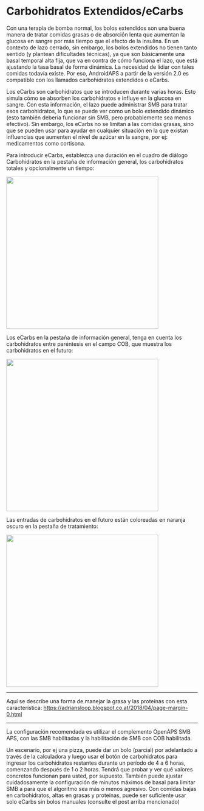 # Carbohidratos Extendidos/eCarbs

Con una terapia de bomba normal, los bolos extendidos son una buena manera de tratar comidas grasas o de absorción lenta que aumentan la glucosa en sangre por más tiempo que el efecto de la insulina. En un contexto de lazo cerrado, sin embargo, los bolos extendidos no tienen tanto sentido (y plantean dificultades técnicas), ya que son básicamente una basal temporal alta fija, que va en contra de cómo funciona el lazo, que está ajustando la tasa basal de forma dinámica. La necesidad de lidiar con tales comidas todavía existe. Por eso, AndroidAPS a partir de la versión 2.0 es compatible con los llamados carbohidratos extendidos o eCarbs.


Los eCarbs son carbohidratos que se introducen durante varias horas. Esto simula cómo se absorben los carbohidratos e influye en la glucosa en sangre. Con esta información, el lazo puede administrar SMB para tratar esos carbohidratos, lo que se puede ver como
un bolo extendido dinámico (esto también debería funcionar sin SMB, pero probablemente sea menos efectivo). Sin embargo, los eCarbs no se limitan a las comidas grasas, sino que se pueden usar para ayudar en cualquier situación en la que existan influencias que aumenten el nivel de azúcar en la sangre, por ej: medicamentos como cortisona.
 

Para introducir eCarbs, establezca una duración en el cuadro de diálogo Carbohidratos en la pestaña de información general, los carbohidratos totales y opcionalmente un tiempo:

<img src="https://1.bp.blogspot.com/-gnWKSBIBO2g/WuTPV0Rya3I/AAAAAAAAAEg/BvqiZYrsuKcgbny5t1sHWlPS6feWq-xEwCLcBGAs/s1600/Screenshot_20180427-144305.png" width=400>


Los eCarbs en la pestaña de información general, tenga en cuenta los carbohidratos entre paréntesis en el campo COB, que muestra los carbohidratos en el futuro:

<img src="https://4.bp.blogspot.com/-sgc9XdUeaoQ/WuTPXxfaIuI/AAAAAAAAAEk/p7toa_aq_oIWWTnzoQFUPHt4JdPkaXrwwCLcBGAs/s1600/Screenshot_20180427-144324.png" width=400>

Las entradas de carbohidratos en el futuro están coloreadas en naranja oscuro en la pestaña de tratamiento:

<img src="https://user-images.githubusercontent.com/1732305/38613978-e6d1748e-3d8b-11e8-9d62-154fe73443da.png" width=400>

***
Aquí se describe una forma de manejar la grasa y las proteínas con esta característica: https://adriansloop.blogspot.co.at/2018/04/page-margin-0.html
***
 
La configuración recomendada es utilizar el complemento OpenAPS SMB APS, con las SMB habilitadas y la habilitación de SMB con COB habilitada.

Un escenario, por ej una pizza, puede dar un bolo (parcial) por adelantado a través de la calculadora y luego usar el botón de carbohidratos para ingresar los carbohidratos restantes durante un período de 4 a 6 horas, comenzando después de 1 o 2 horas. Tendrá que probar y ver qué valores concretos funcionan para usted, por supuesto. También puede ajustar cuidadosamente la configuración
de minutos máximos de basal para limitar SMB a para que el algoritmo sea más o menos agresivo. Con comidas bajas en carbohidratos, altas en grasas y proteínas, puede ser suficiente usar solo eCarbs sin bolos manuales (consulte el post arriba mencionado)

